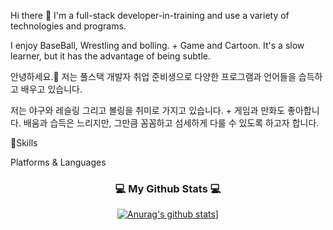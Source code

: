Hi there 👋 I'm a full-stack developer-in-training and use a variety of technologies and programs.

I enjoy BaseBall, Wrestling and bolling. + Game and Cartoon.
It's a slow learner, but it has the advantage of being subtle.

안녕하세요.👋 저는 풀스택 개발자 취업 준비생으로 다양한 프로그램과 언어들을 습득하고 배우고 있습니다.

저는 야구와 레슬링 그리고 볼링을 취미로 가지고 있습니다. + 게임과 만화도 좋아합니다.
배움과 습득은 느리지만, 그만큼 꼼꼼하고 섬세하게 다룰 수 있도록 하고자 합니다.

💪Skills

Platforms & Languages


<h3 align="center">💻 My Github Stats 💻</h3>
<div align="center">

[![Anurag's github stats](https://github-readme-stats.vercel.app/api?username=MTUocto&hide_title=true&show_icons=true&include_all_commits=true&disable_animations=true&theme=vue)](https://github.com/anuraghazra/github-readme-stats)]

<!--
**MTUocto/MTUocto** is a ✨ _special_ ✨ repository because its `README.md` (this file) appears on your GitHub profile.

Here are some ideas to get you started:

- 🔭 I’m currently working on ...
- 🌱 I’m currently learning ...
- 👯 I’m looking to collaborate on ...
- 🤔 I’m looking for help with ...
- 💬 Ask me about ...
- 📫 How to reach me: ...
- 😄 Pronouns: ...
- ⚡ Fun fact: ...
-->
